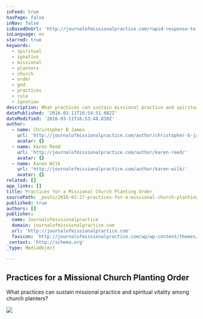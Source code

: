 ```yaml
---
inFeed: true
hasPage: false
inNav: false
isBasedOnUrl: 'http://journalofmissionalpractice.com/rapid-response-to-practices-for-a-missional-church-planting-order-by-christopher-b-james/'
inLanguage: en
starred: true
keywords:
  - spiritual
  - ignatius
  - missional
  - planters
  - church
  - order
  - god
  - practices
  - rule
  - ignatian
description: What practices can sustain missional practice and spiritual vitality among church planters?
datePublished: '2016-03-11T16:54:51.082Z'
dateModified: '2016-03-11T16:53:48.839Z'
author:
  - name: Christopher B James
    url: 'http://journalofmissionalpractice.com/author/christopher-b-james/'
    avatar: {}
  - name: Karen Reed
    url: 'http://journalofmissionalpractice.com/author/karen-reed/'
    avatar: {}
  - name: Karen Wilk
    url: 'http://journalofmissionalpractice.com/author/karen-wilk/'
    avatar: {}
related: []
app_links: []
title: Practices for a Missional Church Planting Order
sourcePath: _posts/2016-02-27-practices-for-a-missional-church-planting-order.md
published: true
authors: []
publisher:
  name: Journalofmissionalpractice
  domain: journalofmissionalpractice.com
  url: 'http://journalofmissionalpractice.com'
  favicon: 'http://journalofmissionalpractice.com/wp/wp-content/themes/fp_letour-child/favicon.ico'
_context: 'http://schema.org'
_type: MediaObject

---
```

<article style=""><h1>Practices for a Missional Church Planting Order</h1><p>What practices can sustain missional practice and spiritual vitality among church planters?</p><img src="https://s3-us-west-2.amazonaws.com/the-grid-img/p/226c12ac4273ca791c3eba95966781f18e57533b.jpg" /></article>
